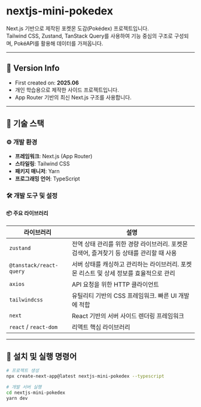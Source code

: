 # nextjs-mini-pokedex

Next.js 기반으로 제작된 포켓몬 도감(Pokédex) 프로젝트입니다.  
Tailwind CSS, Zustand, TanStack Query를 사용하여 기능 중심의 구조로 구성되며, PokéAPI를 활용해 데이터를 가져옵니다.

---

## 📆 Version Info

- First created on: **2025.06**
- 개인 학습용으로 제작한 사이드 프로젝트입니다.
- App Router 기반의 최신 Next.js 구조를 사용합니다.

---

## 📌 기술 스택

### ⚙️ 개발 환경

- **프레임워크**: Next.js (App Router)
- **스타일링**: Tailwind CSS
- **패키지 매니저**: Yarn
- **프로그래밍 언어**: TypeScript

### 🛠️ 개발 도구 및 설정

#### 📦 주요 라이브러리

| 라이브러리              | 설명                                                                                    |
| ----------------------- | --------------------------------------------------------------------------------------- |
| `zustand`               | 전역 상태 관리를 위한 경량 라이브러리. 포켓몬 검색어, 즐겨찾기 등 상태를 관리할 때 사용 |
| `@tanstack/react-query` | 서버 상태를 캐싱하고 관리하는 라이브러리. 포켓몬 리스트 및 상세 정보를 효율적으로 관리  |
| `axios`                 | API 요청을 위한 HTTP 클라이언트                                                         |
| `tailwindcss`           | 유틸리티 기반의 CSS 프레임워크. 빠른 UI 개발에 적합                                     |
| `next`                  | React 기반의 서버 사이드 렌더링 프레임워크                                              |
| `react` / `react-dom`   | 리액트 핵심 라이브러리                                                                  |

---

## 📜 설치 및 실행 명령어

```bash
# 프로젝트 생성
npx create-next-app@latest nextjs-mini-pokedex --typescript

# 개발 서버 실행
cd nextjs-mini-pokedex
yarn dev
```

